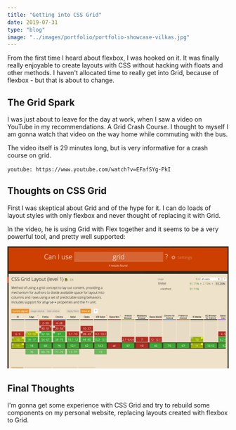 ```yaml
---
title: "Getting into CSS Grid"
date: 2019-07-31
type: "blog"
image: "../images/portfolio/portfolio-showcase-vilkas.jpg"
---
```


From the first time I heard about flexbox, I was hooked on it. It was finally really enjoyable to create layouts with CSS without hacking with floats and other methods. I haven't allocated time to really get into Grid, because of flexbox - but that is about to change.

## The Grid Spark

I was just about to leave for the day at work, when I saw a video on YouTube in my recommendations. A Grid Crash Course. I thought to myself I am gonna watch that video on the way home while commuting with the bus.

The video itself is 29 minutes long, but is very informative for a crash course on grid.

`youtube: https://www.youtube.com/watch?v=EFafSYg-PkI`

## Thoughts on CSS Grid

First I was skeptical about Grid and of the hype for it. I can do loads of layout styles with only flexbox and never thought of replacing it with Grid.

In the video, he is using Grid with Flex together and it seems to be a very powerful tool, and pretty well supported:

![Grid Support](../images/blog/grid-caniuse-support.png)

## Final Thoughts

I'm gonna get some experience with CSS Grid and try to rebuild some components on my personal website, replacing layouts created with flexbox to Grid.